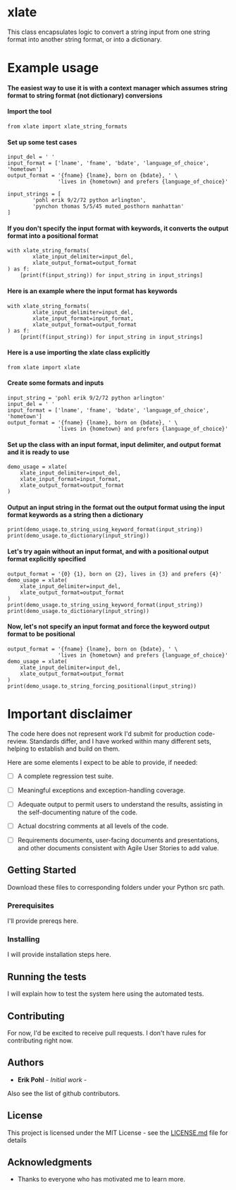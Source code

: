 # xlate


This class encapsulates logic to convert a string input from one string format into another string format, or into a dictionary.


# Example usage

#### The easiest way to use it is with a context manager which assumes string format to string format (not dictionary) conversions

#### Import the tool
````
from xlate import xlate_string_formats
````

####  Set up some test cases
````
input_del = ' '
input_format = ['lname', 'fname', 'bdate', 'language_of_choice', 'hometown']
output_format = '{fname} {lname}, born on {bdate}, ' \
                'lives in {hometown} and prefers {language_of_choice}'

input_strings = [
        'pohl erik 9/2/72 python arlington',
        'pynchon thomas 5/5/45 muted_posthorn manhattan'
]
````
#### If you don't specify the input format with keywords, it converts the output format into a positional format
````
with xlate_string_formats(
        xlate_input_delimiter=input_del,
        xlate_output_format=output_format
) as f:
    [print(f(input_string)) for input_string in input_strings]
````

#### Here is an example where the input format has keywords
````
with xlate_string_formats(
        xlate_input_delimiter=input_del,
        xlate_input_format=input_format,
        xlate_output_format=output_format
) as f:
    [print(f(input_string)) for input_string in input_strings]
````

#### Here is a use importing the xlate class explicitly
```
from xlate import xlate
```

#### Create some formats and inputs
````
input_string = 'pohl erik 9/2/72 python arlington'
input_del = ' '
input_format = ['lname', 'fname', 'bdate', 'language_of_choice', 'hometown']
output_format = '{fname} {lname}, born on {bdate}, ' \
                'lives in {hometown} and prefers {language_of_choice}'
````

#### Set up the class with an input format, input delimiter, and output format and it is ready to use
```
demo_usage = xlate(
    xlate_input_delimiter=input_del,
    xlate_input_format=input_format,
    xlate_output_format=output_format
)
```

#### Output an input string in the format out the output format using the input format keywords as a string then a dictionary
````
print(demo_usage.to_string_using_keyword_format(input_string))
print(demo_usage.to_dictionary(input_string))
````

#### Let's try again without an input format, and with a positional output format explicitly specified
````
output_format = '{0} {1}, born on {2}, lives in {3} and prefers {4}'
demo_usage = xlate(
    xlate_input_delimiter=input_del,
    xlate_output_format=output_format
)
print(demo_usage.to_string_using_keyword_format(input_string))
print(demo_usage.to_dictionary(input_string))
````

#### Now, let's not specify an input format and force the keyword output format to be positional
````
output_format = '{fname} {lname}, born on {bdate}, ' \
                'lives in {hometown} and prefers {language_of_choice}'
demo_usage = xlate(
    xlate_input_delimiter=input_del,
    xlate_output_format=output_format
)
print(demo_usage.to_string_forcing_positional(input_string))
````

# Important disclaimer

The code here does not represent work I'd submit for production code-review.  Standards differ, and I have worked within many different
sets, helping to establish and build on them.

Here are some elements I expect to be able to provide, if needed:
- [ ] A complete regression test suite.
- [ ] Meaningful exceptions and exception-handling coverage.
- [ ] Adequate output to permit users to understand the results, assisting in the self-documenting nature of the code.
- [ ] Actual docstring comments at all levels of the code.
- [ ] Requirements documents, user-facing documents and presentations, and other documents consistent with Agile User Stories to add value.


## Getting Started

Download these files to corresponding folders under your Python src path.

### Prerequisites

I'll provide prereqs here.

### Installing

I will provide installation steps here.

## Running the tests

I will explain how to test the system here using the automated tests.

## Contributing

For now, I'd be excited to receive pull requests.  I don't have rules for contributing right now.

## Authors

* **Erik Pohl** - *Initial work* - 

Also see the list of github contributors.

## License

This project is licensed under the MIT License - see the [LICENSE.md](LICENSE.md) file for details

## Acknowledgments

* Thanks to everyone who has motivated me to learn more.
